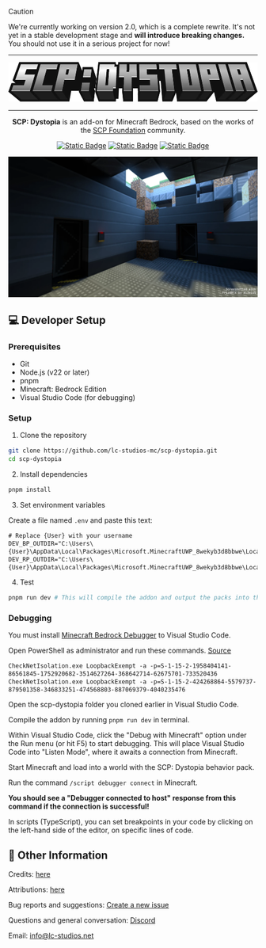 > [!CAUTION]
> We're currently working on version 2.0, which is a complete rewrite. It's not yet in a stable development stage and **will introduce breaking changes.**
> You should not use it in a serious project for now!

<hr/>

<div align="center">

<img src="./media/logo.webp" alt="Logo" title="SCP: Dystopia" height="80" />

<hr/>

**SCP: Dystopia** is an add-on for Minecraft Bedrock, based on the works of the [SCP Foundation](https://scp-wiki.wikidot.com/) community.

[![Static Badge](https://img.shields.io/badge/Discord-%235865F2?style=for-the-badge&logo=discord&logoColor=%23ffffff)](https://discord.gg/K2mxsJ2trE)
[![Static Badge](https://img.shields.io/badge/CurseForge-%23f16436?style=for-the-badge&logo=curseforge&logoColor=%23ffffff)](https://www.curseforge.com/minecraft-bedrock/addons/scp-dystopia-addon)
[![Static Badge](https://img.shields.io/badge/MCPEDL-%2300a52e?style=for-the-badge)](https://mcpedl.com/scp-dystopia-addon/)

<img src="./media/banner.webp" alt="Logo" title="SCP: Dystopia" />

</div>

## :computer: Developer Setup

### Prerequisites

- Git
- Node.js (v22 or later)
- pnpm
- Minecraft: Bedrock Edition
- Visual Studio Code (for debugging)

### Setup

1. Clone the repository

```bash
git clone https://github.com/lc-studios-mc/scp-dystopia.git
cd scp-dystopia
```

2. Install dependencies

```bash
pnpm install
```

3. Set environment variables

Create a file named `.env` and paste this text:

```env
# Replace {User} with your username
DEV_BP_OUTDIR="C:\Users\{User}\AppData\Local\Packages\Microsoft.MinecraftUWP_8wekyb3d8bbwe\LocalState\games\com.mojang\development_behavior_packs\SCPDY_BP_DEV"
DEV_RP_OUTDIR="C:\Users\{User}\AppData\Local\Packages\Microsoft.MinecraftUWP_8wekyb3d8bbwe\LocalState\games\com.mojang\development_resource_packs\SCPDY_RP_DEV"
```

4. Test

```bash
pnpm run dev # This will compile the addon and output the packs into the folders you specified with .env
```

### Debugging

You must install [Minecraft Bedrock Debugger](https://marketplace.visualstudio.com/items?itemName=mojang-studios.minecraft-debugger) to Visual Studio Code.

Open PowerShell as administrator and run these commands. [Source](https://github.com/Mojang/minecraft-debugger?tab=readme-ov-file#ensure-that-the-minecraft-bedrock-client-can-make-loopback-requests)

```pwsh
CheckNetIsolation.exe LoopbackExempt -a -p=S-1-15-2-1958404141-86561845-1752920682-3514627264-368642714-62675701-733520436
CheckNetIsolation.exe LoopbackExempt -a -p=S-1-15-2-424268864-5579737-879501358-346833251-474568803-887069379-4040235476
```

Open the scp-dystopia folder you cloned earlier in Visual Studio Code.

Compile the addon by running `pnpm run dev` in terminal.

Within Visual Studio Code, click the "Debug with Minecraft" option under the Run menu (or hit F5) to start debugging. This will place Visual Studio Code into "Listen Mode", where it awaits a connection from Minecraft.

Start Minecraft and load into a world with the SCP: Dystopia behavior pack.

Run the command `/script debugger connect` in Minecraft.

**You should see a "Debugger connected to host" response from this command if the connection is successful!**

In scripts (TypeScript), you can set breakpoints in your code by clicking on the left-hand side of the editor, on specific lines of code.

## :memo: Other Information

Credits: [here](./docs/credits.md)

Attributions: [here](./docs/attributions.md)

Bug reports and suggestions: [Create a new issue](https://github.com/lc-studios-mc/scp-dystopia/issues)

Questions and general conversation: [Discord](https://discord.gg/K2mxsJ2trE)

Email: info@lc-studios.net

